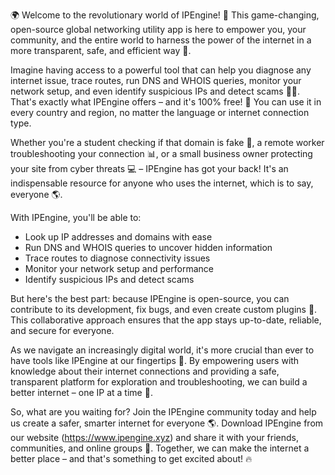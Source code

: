 🌍 Welcome to the revolutionary world of IPEngine! 🔧 This game-changing, open-source global networking utility app is here to empower you, your community, and the entire world to harness the power of the internet in a more transparent, safe, and efficient way 🚀.

Imagine having access to a powerful tool that can help you diagnose any internet issue, trace routes, run DNS and WHOIS queries, monitor your network setup, and even identify suspicious IPs and detect scams 🕵️‍♀️. That's exactly what IPEngine offers – and it's 100% free! 💸 You can use it in every country and region, no matter the language or internet connection type.

Whether you're a student checking if that domain is fake 🔮, a remote worker troubleshooting your connection 📊, or a small business owner protecting your site from cyber threats 💻 – IPEngine has got your back! It's an indispensable resource for anyone who uses the internet, which is to say, everyone 🌎.

With IPEngine, you'll be able to:

* Look up IP addresses and domains with ease
* Run DNS and WHOIS queries to uncover hidden information
* Trace routes to diagnose connectivity issues
* Monitor your network setup and performance
* Identify suspicious IPs and detect scams

But here's the best part: because IPEngine is open-source, you can contribute to its development, fix bugs, and even create custom plugins 🤖. This collaborative approach ensures that the app stays up-to-date, reliable, and secure for everyone.

As we navigate an increasingly digital world, it's more crucial than ever to have tools like IPEngine at our fingertips 💪. By empowering users with knowledge about their internet connections and providing a safe, transparent platform for exploration and troubleshooting, we can build a better internet – one IP at a time 🌟.

So, what are you waiting for? Join the IPEngine community today and help us create a safer, smarter internet for everyone 🌎. Download IPEngine from our website (https://www.ipengine.xyz) and share it with your friends, communities, and online groups 💬. Together, we can make the internet a better place – and that's something to get excited about! 🔥